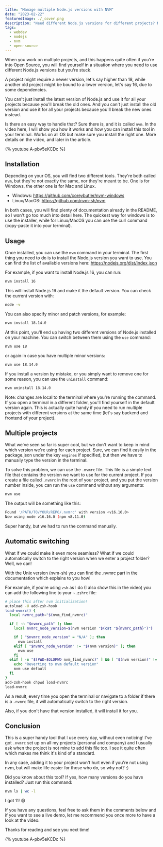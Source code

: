 ```yaml
---
title: "Manage multiple Node.js versions with NVM"
date: "2023-02-22"
featuredImage: ./_cover.png
description: "Need different Node.js versions for different projects? NVM makes it seamless."
tags:
  - webdev
  - nodejs
  - nvm
  - open-source
---
```


When you work on multiple projects, and this happens quite often if you're into Open Source, you will find yourself in a situation where you need to use different Node.js versions but you're stuck.

A project might require a newer version, let's say higher than 18, while another old project might be bound to a lower version, let's say 16, due to some dependencies.

You can't just install the latest version of Node.js and use it for all your projects because you'll break the old ones. And you can't just install the old version and use it for all your projects because you'll break the new ones instead.

Is there an easy way to handle that? Sure there is, and it is called `nvm`. In the video here, I will show you how it works and how you can install this tool in your terminal. Works on all OS but make sure you install the right one. More details on the video, and later in the article.

{% youtube A-pbv5eKCDc %}

## Installation

Depending on your OS, you will find two different tools. They're both called `nvm`, but they're not exactly the same, nor they're meant to be. One is for Windows, the other one is for Mac and Linux.

- Windows: https://github.com/coreybutler/nvm-windows
- Linux/MacOS: https://github.com/nvm-sh/nvm

In both cases, you will find plenty of documentation already in the README, so I won't go too much into detail here. The quickest way for windows is to use the installer, while for Linux/MacOS you can use the curl command (copy-paste it into your terminal).

## Usage

Once installed, you can use the `nvm` command in your terminal. The first thing you need to do is to install the Node.js version you want to use. You can find the list of available versions here: https://nodejs.org/dist/index.json

For example, if you want to install Node.js 16, you can run:

```bash
nvm install 16
```

This will install Node.js 16 and make it the default version. You can check the current version with:

```bash
node -v
```

You can also specify minor and patch versions, for example:

```bash
nvm install 18.14.0
```

At this point, you'll end up having two different versions of Node.js installed on your machine. You can switch between them using the `use` command:

```bash
nvm use 18
```

or again in case you have multiple minor versions:

```bash
nvm use 18.14.0
```

If you install a version by mistake, or you simply want to remove one for some reason, you can use the `uninstall` command:

```bash
nvm uninstall 18.14.0
```

Note: changes are local to the terminal where you're running the command. If you open a terminal in a different folder, you'll find yourself in the default version again. This is actually quite handy if you need to run multiple projects with different versions at the same time (let's say backend and frontend of your project).

## Multiple projects

What we've seen so far is super cool, but we don't want to keep in mind which version we're using for each project. Sure, we can find it easily in the package.json under the key `engines` if specified, but then we have to manually type the version in the terminal.

To solve this problem, we can use the `.nvmrc` file. This file is a simple text file that contains the version we want to use for the current project. If you create a file called `.nvmrc` in the root of your project, and you put the version number inside, you can run the `use` command without any arguments:

```bash
nvm use
```

The output will be something like this:

```bash
Found '/PATH/TO/YOUR/REPO/.nvmrc' with version <v16.16.0>
Now using node v16.16.0 (npm v8.11.0)
```

Super handy, but we had to run the command manually.

## Automatic switching

What if we could make it even more seamless? What if we could automatically switch to the right version when we enter a project folder? Well, we can!

With the Unix version (nvm-sh) you can find the .nvmrc part in the documentation which explains to you how!

For example, if you're using `zsh` as I do (I also show this in the video) you can add the following line to your `~.zshrc` file:

```bash
# place this after nvm initialization!
autoload -U add-zsh-hook
load-nvmrc() {
  local nvmrc_path="$(nvm_find_nvmrc)"

  if [ -n "$nvmrc_path" ]; then
    local nvmrc_node_version=$(nvm version "$(cat "${nvmrc_path}")")

    if [ "$nvmrc_node_version" = "N/A" ]; then
      nvm install
    elif [ "$nvmrc_node_version" != "$(nvm version)" ]; then
      nvm use
    fi
  elif [ -n "$(PWD=$OLDPWD nvm_find_nvmrc)" ] && [ "$(nvm version)" != "$(nvm version default)" ]; then
    echo "Reverting to nvm default version"
    nvm use default
  fi
}
add-zsh-hook chpwd load-nvmrc
load-nvmrc
```

As a result, every time you open the terminal or navigate to a folder if there is a `.nvmrc` file, it will automatically switch to the right version.

Also, if you don't have that version installed, it will install it for you.

## Conclusion

This is a super handy tool that I use every day, without even noticing! I've got `.nvmrc` set up on all my projects (personal and company) and I usually ask when the project is not mine to add this file too. I see it quite often which makes me think it's kind of a standard.

In any case, adding it to your project won't hurt even if you're not using nvm, but will make life easier for those who do, so why not? :)

Did you know about this tool? If yes, how many versions do you have installed? Just run this command:

```bash
nvm ls | wc -l
```

I got 11! 😅

If you have any questions, feel free to ask them in the comments below and if you want to see a live demo, let me recommend you once more to have a look at the video.

Thanks for reading and see you next time!

{% youtube A-pbv5eKCDc %}
